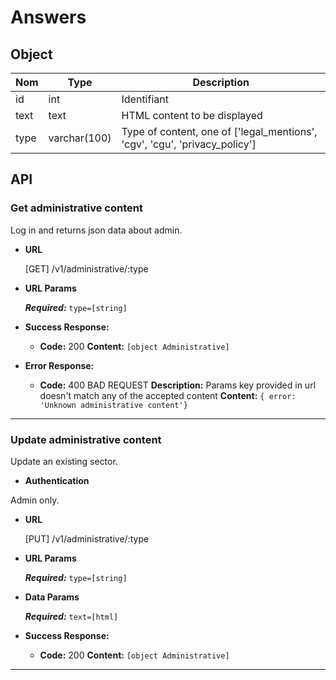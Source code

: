 # Answers

## Object

**Nom**               | **Type**      | **Description** 
----------------------|-------------  |-------------------
id                    | int           | Identifiant
text                  | text  		    | HTML content to be displayed
type                  | varchar(100)  | Type of content, one of ['legal_mentions', 'cgv', 'cgu', 'privacy_policy']

## API

### Get administrative content

  Log in and returns json data about admin.

* **URL**

  [GET] /v1/administrative/:type

*  **URL Params**

   ***Required:***
   `type=[string]`

* **Success Response:**

  * **Code:** 200
    **Content:** `[object Administrative]`
 
* **Error Response:**

  * **Code:** 400 BAD REQUEST 
    **Description:** Params key provided in url doesn't match any of the accepted content
    **Content:** `{ error: 'Unknown administrative content'}`
---

### Update administrative content

 Update an existing sector.

* **Authentication**

Admin only.

* **URL**

  [PUT] /v1/administrative/:type

*  **URL Params**

   ***Required:***
   `type=[string]`

* **Data Params**

  ***Required:***
   `text=[html]`

* **Success Response:**

  * **Code:** 200
    **Content:** `[object Administrative]`

---
